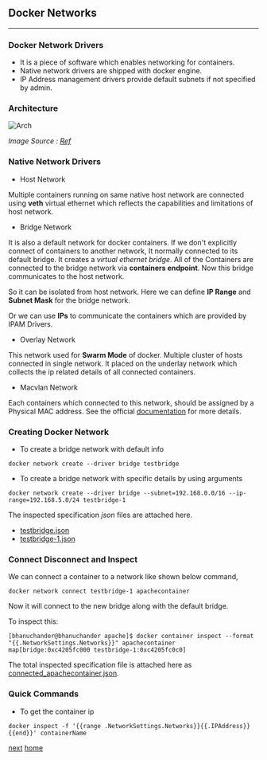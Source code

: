 ## Docker Networks
---

### Docker Network Drivers

- It is a piece of software which enables networking for containers.
- Native network drivers are shipped with docker engine.
- IP Address management drivers provide default subnets if not specified by admin.

### Architecture

![Arch](https://d1jnx9ba8s6j9r.cloudfront.net/blog/wp-content/uploads/2018/07/Architecture-of-Container-Networking-Model@2x.png)

*Image Source : [Ref](https://d1jnx9ba8s6j9r.cloudfront.net/blog/wp-content/uploads/2018/07/Architecture-of-Container-Networking-Model@2x.png)*

### Native Network Drivers

- Host Network

Multiple containers running on same native host network are connected using **veth** virtual ethernet which reflects
the capabilities and limitations of host network.

- Bridge Network

It is also a default network for docker containers. If we don't explicitly connect of containers to another network, It
normally connected to its default bridge. It creates a *virtual ethernet bridge*. All of the Containers are connected to the
bridge network via **containers endpoint**. Now this bridge communicates to the host network.

So it can be isolated from host network. Here we can define **IP Range** and **Subnet Mask** for the bridge network.

Or we can use **IPs** to communicate the containers which are provided by IPAM Drivers.

- Overlay Network

This network used for **Swarm Mode** of docker. Multiple cluster of hosts connected in single network. It placed on the 
underlay network which collects the ip related details of all connected containers.

- Macvlan Network

Each containers which connected to this network, should be assigned by a Physical MAC address. See the official [documentation](https://docs.docker.com/network/macvlan/) for more details.


### Creating Docker Network

- To create a bridge network with default info

```commandline
docker network create --driver bridge testbridge
```

- To create a bridge network with specific details by using arguments

```commandline
docker network create --driver bridge --subnet=192.168.0.0/16 --ip-range=192.168.5.0/24 testbridge-1
```

The inspected specification *json* files are attached here.

- [testbridge.json](/assets/files/testbridge.json)
- [testbridge-1.json](/assets/files/testbridge-1.json)


### Connect Disconnect and Inspect

We can connect a container to a network like shown below command,

````commandline
docker network connect testbridge-1 apachecontainer
````
Now it will connect to the new bridge along with the default bridge.

To inspect this:

```text
[bhanuchander@bhanuchander apache]$ docker container inspect --format "{{.NetworkSettings.Networks}}" apachecontainer
map[bridge:0xc4205fc000 testbridge-1:0xc4205fc0c0]
```

The total inspected specification file is attached here as [connected_apachecontainer.json](/assets/files/connected_apachecontainer.json).


### Quick Commands

- To get the container ip 
```commandline
docker inspect -f '{{range .NetworkSettings.Networks}}{{.IPAddress}}{{end}}' containerName
```

[next](/07-Dockerstorage)
[home](/)
